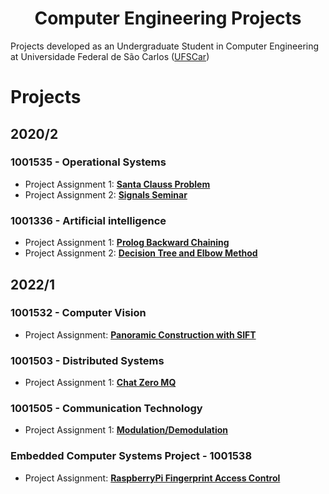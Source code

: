 <h1 align="center"> Computer Engineering Projects </h1>
 
Projects developed as an Undergraduate Student in Computer Engineering at Universidade Federal de São Carlos ([UFSCar](https://www.ufscar.br/))

# Projects 

## 2020/2
### 1001535 - Operational Systems 
* Project Assignment 1: [**Santa Clauss Problem**](https://github.com/souzaitor/EnC/tree/main/2020-2/Sistemas%20Operacionais/Santa%20Clauss%20Problem)
* Project Assignment 2: [**Signals Seminar**](https://github.com/souzaitor/EnC/tree/main/2020-2/Sistemas%20Operacionais/Signals)

### 1001336 - Artificial intelligence
* Project Assignment 1: [**Prolog Backward Chaining**](https://github.com/souzaitor/EnC/tree/main/2020-2/Intelig%C3%AAncia%20Artifical/Prolog%20Backward%20Chaining)
* Project Assignment 2: [**Decision Tree and Elbow Method**](https://github.com/souzaitor/EnC/tree/main/2020-2/Intelig%C3%AAncia%20Artifical/Decision%20Tree%20and%20Elbow%20Method)

## 2022/1
### 1001532 - Computer Vision 
* Project Assignment: [**Panoramic Construction with SIFT**](https://github.com/souzaitor/EnC/tree/main/2021-1/Computer%20Vision/Panorama)


### 1001503 - Distributed Systems 
* Project Assignment 1: [**Chat Zero MQ**](https://github.com/souzaitor/EnC/tree/main/2021-1/Distributed%20Systems#-chat-zero-mq-)

### 1001505 - Communication Technology
* Project Assignment 1: [**Modulation/Demodulation**](https://github.com/souzaitor/Computer-Engineering-Projects/tree/main/2021-1/Communication%20Technology/Modulation%20and%20Demodulation)

### Embedded Computer Systems Project - 1001538
* Project Assignment: [**RaspberryPi Fingerprint Access Control**](https://github.com/souzaitor/RaspberryPi-Access-Control)
